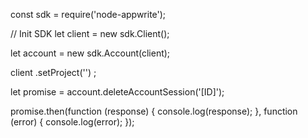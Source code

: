 const sdk = require('node-appwrite');

// Init SDK
let client = new sdk.Client();

let account = new sdk.Account(client);

client
    .setProject('')
;

let promise = account.deleteAccountSession('[ID]');

promise.then(function (response) {
    console.log(response);
}, function (error) {
    console.log(error);
});
